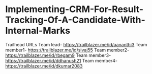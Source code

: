 # Implementing-CRM-For-Result-Tracking-Of-A-Candidate-With-Internal-Marks
Trailhead URLs
Team lead- https://trailblazer.me/id/aananthi3
Team member1- https://trailblazer.me/id/sivaj55
Team member2- https://trailblazer.me/id/rbegam9
Team member3-https://trailblazer.me/id/ddhanush21
Team member4- https://trailblazer.me/id/dkumar2083
